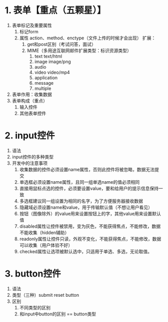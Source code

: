 # 1. 表单【重点（五颗星）】
1. 表单标记及重要属性
	1. 标记form
	2. 属性 action、method、enctype（文件上传的时候才会出现）
	扩展：
		1. get和post区别（考试问答，面试）
		2. MIME（多用途互联网邮件扩展类型：标识资源类型）
			1. text      text/html
			2. image     image/png
			3. audio
			4. video     video/mp4
			5. application
			6. message
			7. multiple 
2. 表单作用：收集数据 
3. 表单构成（重点）
	1. 输入控件
	2. 其他表单控件

# 2. input控件
1. 语法
2. input控件的多种类型
3. 开发中的注意事项
	1. 收集数据的控件必须设置name属性，否则此控件将被忽略，数据无法提交
	2. 单选框必须设置name属性，且同一组单选name的值必须相同
	3. 直接用鼠标点选的控件，必须要设置value，要和给用户的提示信息保持一致
	4. 多选框建议同一组设置为相同的名字，为了方便服务器接收数据
	5. 隐藏域必须设置name和value，用于传输默认值（不想让用户看见）
	6. 按钮（图像除外）的value用来设置按钮上的字，其他value用来设置默认值
	7. disabled属性让控件被禁用，变为灰色，不能获得焦点，不能修改，数据不能收集（hidden辅助）
	8. readonly属性让控件只读，外观不变化，不能获得焦点，不能修改，数据可以收集（用户体验不好）
	9. checked属性让选项被默认选中，只适用于单选、多选，无论取值。

# 3. button控件
1. 语法
2. 类型（三种）submit  reset  button
3. 区别
	1. 不同类型的区别 
	2. 和input中button的区别 == button类型